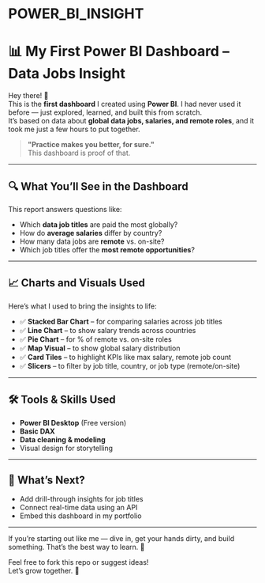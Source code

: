 # POWER_BI_INSIGHT
# 📊 My First Power BI Dashboard – Data Jobs Insight

Hey there! 👋  
This is the **first dashboard** I created using **Power BI**. I had never used it before — just explored, learned, and built this from scratch.  
It’s based on data about **global data jobs, salaries, and remote roles**, and it took me just a few hours to put together.

> **"Practice makes you better, for sure."**  
> This dashboard is proof of that.

---

## 🔍 What You’ll See in the Dashboard

This report answers questions like:
- Which **data job titles** are paid the most globally?
- How do **average salaries** differ by country?
- How many data jobs are **remote** vs. on-site?
- Which job titles offer the **most remote opportunities**?

---

## 📈 Charts and Visuals Used

Here’s what I used to bring the insights to life:
- ✅ **Stacked Bar Chart** – for comparing salaries across job titles
- ✅ **Line Chart** – to show salary trends across countries
- ✅ **Pie Chart** – for % of remote vs. on-site roles
- ✅ **Map Visual** – to show global salary distribution
- ✅ **Card Tiles** – to highlight KPIs like max salary, remote job count
- ✅ **Slicers** – to filter by job title, country, or job type (remote/on-site)

---

## 🛠️ Tools & Skills Used
- **Power BI Desktop** (Free version)
- **Basic DAX**
- **Data cleaning & modeling**
- Visual design for storytelling

---

## 🚀 What’s Next?

- Add drill-through insights for job titles
- Connect real-time data using an API
- Embed this dashboard in my portfolio

---

If you’re starting out like me — dive in, get your hands dirty, and build something. That’s the best way to learn. 💪

Feel free to fork this repo or suggest ideas!  
Let’s grow together. 🌱
